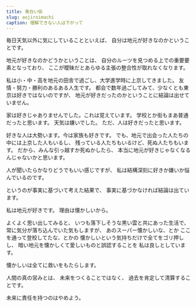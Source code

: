 ```yaml
---
title: 青白い街
slug: aojiroimachi
caption: 理解できない人は下がって
---
```


毎日天気以外に気にしていることといえば、
自分は地元が好きなのかということです。

地元が好きなのかどうかということは、
自分のルーツを見つめる上での重要要素となっており、
ここが曖昧だとあらゆる主張の整合性が取れなくなります。

私は小・中・高を地元の田舎で過ごし、大学進学時に上京してきました。
友情・努力・勝利のあるある人生です。
都会で数年過ごしてみて、少なくとも東京は好きではないのですが、
地元が好きだったのかということに結論は出せていません。

家は好きじゃありませんでした。これは覚えています。
学校とか街もまあ普通だったと思います。
天気は嫌いでした。
ただ、人は好きだったと思います。

好きな人は大勢います。今は家族も好きです。
でも、地元で出会った人たちの中には上京した人もいるし、
残っている人たちもいるけど、死ぬ人たちもいます。
だから、みんな引っ越すか死ぬかしたら、
本当に地元が好きじゃなくなるんじゃないかと思います。

人が聞いたらかなりどうでもいい感じですが、
私は結構深刻に好きか嫌いか悩んでいるのです。



というのが事実に基づいて考えた結果で、
事実に基づかなければ結論は出ています。

私は地元が好きです。
理由は懐かしいから。

よくよく思い出してみると、
いつも落下しそうな黒い雲と共にあった生活で、
常に気分が落ち込んでいた気もしますが、
あのスーパー懐かしいな、とか
ここを通って登校してたな、とかの
懐かしいという気持ちだけで全てをゴリ押しし、
暗い地元を懐かしくて愛しいものと誤認することを
私は良しとしています。

懐かしいは全てに救いをもたらします。

人間の真の営みとは、
未来をつくることではなく、
過去を肯定して清算することです。

未来に責任を持つのはやめよう。
